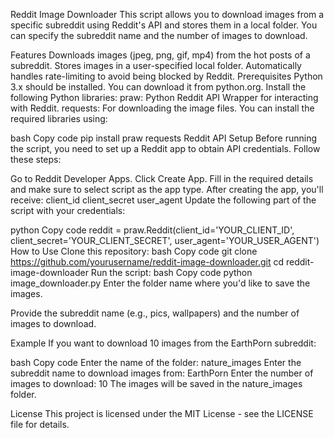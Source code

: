 Reddit Image Downloader
This script allows you to download images from a specific subreddit using Reddit's API and stores them in a local folder. You can specify the subreddit name and the number of images to download.

Features
Downloads images (jpeg, png, gif, mp4) from the hot posts of a subreddit.
Stores images in a user-specified local folder.
Automatically handles rate-limiting to avoid being blocked by Reddit.
Prerequisites
Python 3.x should be installed. You can download it from python.org.
Install the following Python libraries:
praw: Python Reddit API Wrapper for interacting with Reddit.
requests: For downloading the image files.
You can install the required libraries using:

bash
Copy code
pip install praw requests
Reddit API Setup
Before running the script, you need to set up a Reddit app to obtain API credentials. Follow these steps:

Go to Reddit Developer Apps.
Click Create App.
Fill in the required details and make sure to select script as the app type.
After creating the app, you'll receive:
client_id
client_secret
user_agent
Update the following part of the script with your credentials:

python
Copy code
reddit = praw.Reddit(client_id='YOUR_CLIENT_ID',
                     client_secret='YOUR_CLIENT_SECRET',
                     user_agent='YOUR_USER_AGENT')
How to Use
Clone this repository:
bash
Copy code
git clone https://github.com/yourusername/reddit-image-downloader.git
cd reddit-image-downloader
Run the script:
bash
Copy code
python image_downloader.py
Enter the folder name where you'd like to save the images.

Provide the subreddit name (e.g., pics, wallpapers) and the number of images to download.

Example
If you want to download 10 images from the EarthPorn subreddit:

bash
Copy code
Enter the name of the folder: nature_images
Enter the subreddit name to download images from: EarthPorn
Enter the number of images to download: 10
The images will be saved in the nature_images folder.

License
This project is licensed under the MIT License - see the LICENSE file for details.

